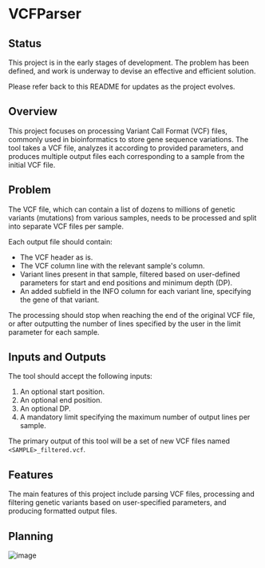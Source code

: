 # VCFParser

## Status

This project is in the early stages of development. The problem has been defined, and work is underway to devise an effective and efficient solution.

Please refer back to this README for updates as the project evolves.

## Overview

This project focuses on processing Variant Call Format (VCF) files, commonly used in bioinformatics to store gene sequence variations. The tool takes a VCF file, analyzes it according to provided parameters, and produces multiple output files each corresponding to a sample from the initial VCF file.

## Problem

The VCF file, which can contain a list of dozens to millions of genetic variants (mutations) from various samples, needs to be processed and split into separate VCF files per sample.

Each output file should contain:

- The VCF header as is.
- The VCF column line with the relevant sample's column.
- Variant lines present in that sample, filtered based on user-defined parameters for start and end positions and minimum depth (DP).
- An added subfield in the INFO column for each variant line, specifying the gene of that variant.

The processing should stop when reaching the end of the original VCF file, or after outputting the number of lines specified by the user in the limit parameter for each sample.

## Inputs and Outputs

The tool should accept the following inputs:

1. An optional start position.
2. An optional end position.
3. An optional DP.
4. A mandatory limit specifying the maximum number of output lines per sample.

The primary output of this tool will be a set of new VCF files named `<SAMPLE>_filtered.vcf`.

## Features

The main features of this project include parsing VCF files, processing and filtering genetic variants based on user-specified parameters, and producing formatted output files.

## Planning
![image](https://github.com/avivsarig/VCFParser/assets/97254290/c8870de5-c916-400f-8d43-4e33af5424fa)

